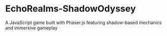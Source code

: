 # EchoRealms-ShadowOdyssey
A JavaScript game built with Phaser.js featuring shadow-based mechanics and immersive gameplay
